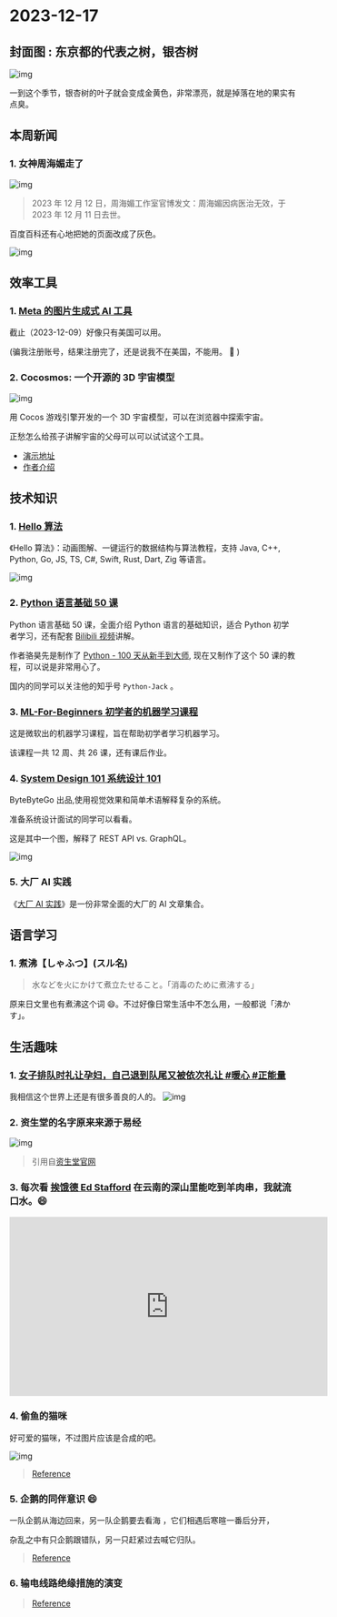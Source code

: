 # 2023-12-17

## 封面图 : 东京都的代表之树，银杏树

![img](cover.jpg)

一到这个季节，银杏树的叶子就会变成金黄色，非常漂亮，就是掉落在地的果实有点臭。

## 本周新闻

### 1. 女神周海媚走了

![img](周海媚.webp)

> 2023 年 12 月 12 日，周海媚工作室官博发文：周海媚因病医治无效，于 2023 年 12 月 11 日去世。

百度百科还有心地把她的页面改成了灰色。

![img](baike_zhouhaimei.png)

## 效率工具

### 1. [Meta 的图片生成式 AI 工具](imagine.meta.com)

截止（2023-12-09）好像只有美国可以用。

(骗我注册账号，结果注册完了，还是说我不在美国，不能用。 💢 )

### 2. Cocosmos: 一个开源的 3D 宇宙模型

![img](cocosmos.gif)

用 Cocos 游戏引擎开发的一个 3D 宇宙模型，可以在浏览器中探索宇宙。

正愁怎么给孩子讲解宇宙的父母可以可以试试这个工具。

- [演示地址](https://cocosmos.online/)
- [作者介绍](https://mp.weixin.qq.com/s/RmKFeaEBpmWWoUg4CgXXFg)

## 技术知识

### 1. [Hello 算法](https://github.com/krahets/hello-algo)

《Hello 算法》：动画图解、一键运行的数据结构与算法教程，支持 Java, C++, Python, Go, JS, TS, C#, Swift, Rust, Dart, Zig 等语言。

![img](https://camo.githubusercontent.com/5fa4f85d0ee8b6bb47d8ac40a2ddcf048a6cb6932590e597ec10a224ff9c3967/68747470733a2f2f7777772e68656c6c6f2d616c676f2e636f6d2f696e6465782e6173736574732f616e696d6174696f6e2e676966)

### 2. [Python 语言基础 50 课](https://github.com/jackfrued/Python-Core-50-Courses)

Python 语言基础 50 课，全面介绍 Python 语言的基础知识，适合 Python 初学者学习，还有配套 [Bilibili 视频](https://www.bilibili.com/video/BV1FT4y1R7sz/)讲解。

作者骆昊先是制作了 [Python - 100 天从新手到大师](https://github.com/jackfrued/Python-100-Days), 现在又制作了这个 50 课的教程，可以说是非常用心了。

国内的同学可以关注他的知乎号 `Python-Jack` 。

### 3. [ML-For-Beginners 初学者的机器学习课程](https://microsoft.github.io/ML-For-Beginners)

这是微软出的机器学习课程，旨在帮助初学者学习机器学习。

该课程一共 12 周、共 26 课，还有课后作业。

### 4. [System Design 101 系统设计 101](https://github.com/ByteByteGoHq/system-design-101)

ByteByteGo 出品,使用视觉效果和简单术语解释复杂的系统。

准备系统设计面试的同学可以看看。

这是其中一个图，解释了 REST API vs. GraphQL。

![img](https://github.com/ByteByteGoHq/system-design-101/raw/main/images/graphQL.jpg)

### 5. 大厂 AI 实践

《[大厂 AI 实践](https://www.yuque.com/wikidesign/vngzgk)》是一份非常全面的大厂的 AI 文章集合。

## 语言学习

### 1. 煮沸【しゃふつ】(スル名)

> 水などを火にかけて煮立たせること。「消毒のために煮沸する」

原来日文里也有煮沸这个词 😄。不过好像日常生活中不怎么用，一般都说「沸かす」。

## 生活趣味

### 1. [女子排队时礼让孕妇，自己退到队尾又被依次礼让 #暖心 #正能量](https://www.youtube.com/shorts/Aa37JeaqSZY)

我相信这个世界上还是有很多善良的人的。
![img](女子排队礼让孕妇.jpeg)

### 2. 资生堂的名字原来来源于易经

![img](資生堂名字由来.jpeg)

> 引用自[资生堂官网](https://corp.shiseido.com/jp/company/company-name/)

### 3. 每次看 [挨饿德 Ed Stafford](https://baike.baidu.com/item/埃德·斯塔福德/8308056) 在云南的深山里能吃到羊肉串，我就流口水。😄

<iframe width="560" height="315" src="https://www.youtube.com/embed/WgABhhkQ66A?si=S6mARFPxJ1R4oqCU&amp;start=909" title="YouTube video player" frameborder="0" allow="accelerometer; autoplay; clipboard-write; encrypted-media; gyroscope; picture-in-picture; web-share" allowfullscreen></iframe>

### 4. 偷鱼的猫咪

好可爱的猫咪，不过图片应该是合成的吧。

![img](偷鱼的猫咪.jpeg)

> [Reference](https://twitter.com/tyomateee/status/1734561133195919561)

### 5. 企鹅的同伴意识 😄

一队企鹅从海边回来，另一队企鹅要去看海 ，它们相遇后寒暄一番后分开，

杂乱之中有只企鹅跟错队，另一只赶紧过去喊它归队。

> [Reference](https://twitter.com/hu_lalalalala/status/1734572531242172438)

### 6. 输电线路绝缘措施的演变

> [Reference](https://twitter.com/newsNZcn/status/1734287893110366426)
